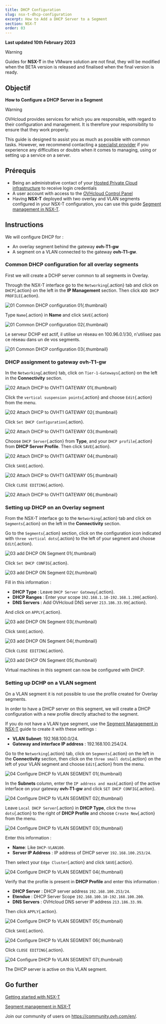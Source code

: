 ```yaml
---
title: DHCP Configuration
slug: nsx-t-dhcp-configuration
excerpt: How to Add a DHCP Server to a Segment
section: NSX-T
order: 03
---
```


**Last updated 10th February 2023**

> [!warning]
> Guides for **NSX-T** in the VMware solution are not final, they will be modified when the BETA version is released and finalised when the final version is ready.
>


## Objectif

**How to Configure a DHCP Server in a Segment**

> [!warning]
> OVHcloud provides services for which you are responsible, with regard to their configuration and management. It is therefore your responsibility to ensure that they work properly.
>
> This guide is designed to assist you as much as possible with common tasks. However, we recommend contacting a [specialist provider](https://partner.ovhcloud.com/en-gb/) if you experience any difficulties or doubts when it comes to managing, using or setting up a service on a server.
>


## Prérequis

- Being an administrative contact of your [Hosted Private Cloud infrastructure](https://www.ovhcloud.com/en-gb/enterprise/products/hosted-private-cloud/) to receive login credentials
- A user account with access to the [OVHcloud Control Panel](https://www.ovh.com/auth/?action=gotomanager&from=https://www.ovh.co.uk/&ovhSubsidiary=GB)
- Having **NSX-T** deployed with two overlay and VLAN segments configured in your NSX-T configuration, you can use this guide [Segment management in NSX-T](https://docs.ovh.com/gb/en/private-cloud/nsx-t-segment-management).


## Instructions

We will configure DHCP for : 

* An overlay segment behind the gateway **ovh-T1-gw** 
* A segment on a VLAN connected to the gateway **ovh-T1-gw**.

### Common DHCP configuration for all overlay segments

First we will create a DCHP server common to all segments in Overlay.

Through the NSX-T interface go to the `Networking`{.action} tab and click on `DHCP`{.action} on the left in the **IP Management** section. Then click `ADD DHCP PROFILE`{.action}.

![01 Common DHCP configuration 01](images/01-common-dhcp-configuration01.png){.thumbnail}

Type `Name`{.action} in **Name** and click `SAVE`{.action}

![01 Common DHCP configuration 02](images/01-common-dhcp-configuration02.png){.thumbnail}

Le serveur DCHP est actif, il utilise un réseau en 100.96.0.1/30, n'utilisez pas ce réseau dans un de vos segments.

![01 Common DHCP configuration 03](images/01-common-dhcp-configuration03.png){.thumbnail}

### DHCP assignment to gateway **ovh-T1-gw**

In the `Networking`{.action} tab, click on `Tier-1-Gateways`{.action} on the left in the **Connectivity** section.

![02 Attach DHCP to OVHT1 GATEWAY 01](images/02-attach-dhcp-to-ovht1-gateway01.png){.thumbnail}

Click the `vertical suspension points`{.action} and choose `Edit`{.action} from the menu.

![02 Attach DHCP to OVHT1 GATEWAY 02](images/02-attach-dhcp-to-ovht1-gateway02.png){.thumbnail}

Click `Set DHCP Configuration`{.action}.

![02 Attach DHCP to OVHT1 GATEWAY 03](images/02-attach-dhcp-to-ovht1-gateway03.png){.thumbnail}

Choose `DHCP Server`{.action} from **Type**, and your `DHCP profile`{.action} from **DHCP Server Profile**. Then click `SAVE`{.action}.

![02 Attach DHCP to OVHT1 GATEWAY 04](images/02-attach-dhcp-to-ovht1-gateway04.png){.thumbnail}

Click `SAVE`{.action}.

![02 Attach DHCP to OVHT1 GATEWAY 05](images/02-attach-dhcp-to-ovht1-gateway05.png){.thumbnail}

Click `CLOSE EDITING`{.action}.

![02 Attach DHCP to OVHT1 GATEWAY 06](images/02-attach-dhcp-to-ovht1-gateway06.png){.thumbnail}

### Setting up DHCP on an Overlay segment

From the NSX-T interface go to the `Networking`{.action} tab and click on `Segments`{.action} on the left in the **Connectivity** section.

Go to the `Segments`{.action} section, click on the configuration icon indicated with `three vertical dots`{.action} to the left of your segment and choose `Edit`{.action}.

![03 add DHCP ON Segment 01](images/03-configure-dhcp-overlay-segment01.png){.thumbnail}

Click `Set DHCP CONFIG`{.action}.

![03 add DHCP ON Segment 02](images/03-configure-dhcp-overlay-segment02.png){.thumbnail}

Fill in this information :

* **DHCP Type** : Leave `DHCP Server Gateway`{.action}.
* **DHCP Ranges** : Enter your scope `192.168.1.10-192.168.1.200`{.action}.
* **DNS Servers** : Add OVHcloud DNS server `213.186.33.99`{.action}.

And click on `APPLY`{.action}.

![03 add DHCP ON Segment 03](images/03-configure-dhcp-overlay-segment03.png){.thumbnail}

Click `SAVE`{.action}.

![03 add DHCP ON Segment 04](images/03-configure-dhcp-overlay-segment04.png){.thumbnail}

Click `CLOSE EDITING`{.action}.

![03 add DHCP ON Segment 05](images/03-configure-dhcp-overlay-segment05.png){.thumbnail}

Virtual machines in this segment can now be configured with DHCP.

### Setting up DCHP on a VLAN segment

On a VLAN segment it is not possible to use the profile created for Overlay segments.

In order to have a DHCP server on this segment, we will create a DHCP configuration with a new profile directly attached to the segment.

If you do not have a VLAN type segment, use the [Segment Management in NSX-T](https://docs.ovh.com/gb/en/nsx-t-segment-management/) guide to create it with these settings :

* **VLAN Subnet**: 192.168.100.0/24.
* **Gateway and interface IP address** : 192.168.100.254/24.

Go to the `Networking`{.action} tab, click on `Segments`{.action} on the left in the **Connectivity** section, then click on the `three small dots`{.action} on the left of your VLAN segment and choose `Edit`{.action} from the menu.

![04 Configure DHCP fo VLAN SEGMENT 01](images/04-configure-dhcp-for-vlan-segment01.png){.thumbnail} 

In the **Subnets** column, enter the `IP address and mask`{.action} of the active interface on your gateway **ovh-T1-gw** and click `SET DHCP CONFIG`{.action}.

![04 Configure DHCP fo VLAN SEGMENT 02](images/04-configure-dhcp-for-vlan-segment02.png){.thumbnail} 

Leave `Local DHCP Server`{.action} in **DHCP Type**, click the `three dots`{.action} to the right of **DHCP Profile** and choose `Create New`{.action} from the menu.

![04 Configure DHCP fo VLAN SEGMENT 03](images/04-configure-dhcp-for-vlan-segment03.png){.thumbnail}

Enter this information :

* **Name**: Like `DHCP-VLAN100`.
* **Server IP Address** : IP address of DHCP server `192.168.100.253/24`.

Then select your `Edge Cluster`{.action} and click `SAVE`{.action}.

![04 Configure DHCP fo VLAN SEGMENT 04](images/04-configure-dhcp-for-vlan-segment04.png){.thumbnail}

Verify that the profile is present in **DHCP Profile** and enter this information :

* **DHCP Server** : DHCP server address `192.168.100.253/24`.
* **Etendue** : DHCP Server Scope `192.168.100.10-192.168.100.200`.
* **DNS Servers** : OVHcloud DNS server IP address `213.186.33.99`.

Then click `APPLY`{.action}.

![04 Configure DHCP fo VLAN SEGMENT 05](images/04-configure-dhcp-for-vlan-segment05.png){.thumbnail}

Click `SAVE`{.action}.

![04 Configure DHCP fo VLAN SEGMENT 06](images/04-configure-dhcp-for-vlan-segment06.png){.thumbnail}

Click `CLOSE EDITING`{.action}.

![04 Configure DHCP fo VLAN SEGMENT 07](images/04-configure-dhcp-for-vlan-segment07.png){.thumbnail}

The DHCP server is active on this VLAN segment.

## Go further <a name="gofurther"></a>

[Getting started with NSX-T](https://docs.ovh.com/gb/en/private-cloud/nsx-t-first-steps/)

[Segment management in NSX-T](https://docs.ovh.com/gb/en/nsx-t-segment-management/)

Join our community of users on <https://community.ovh.com/en/>.

